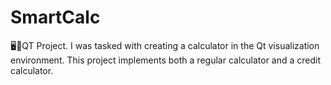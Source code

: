 # SmartCalc
🖥📠QT Project. 
I was tasked with creating a calculator in the Qt visualization environment.
This project implements both a regular calculator and a credit calculator.
